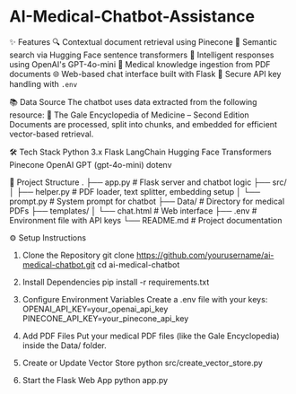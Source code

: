 # AI-Medical-Chatbot-Assistance

✨ Features
🔍 Contextual document retrieval using Pinecone
🧬 Semantic search via Hugging Face sentence transformers
🤖 Intelligent responses using OpenAI's GPT-4o-mini
📄 Medical knowledge ingestion from PDF documents
🌐 Web-based chat interface built with Flask
🔐 Secure API key handling with `.env`


📚 Data Source
The chatbot uses data extracted from the following resource:
📘 The Gale Encyclopedia of Medicine – Second Edition
Documents are processed, split into chunks, and embedded for efficient vector-based retrieval.


🛠️ Tech Stack
Python 3.x
Flask
LangChain
Hugging Face Transformers
Pinecone
OpenAI GPT (gpt-4o-mini)
dotenv


📁 Project Structure
.
├── app.py                     # Flask server and chatbot logic
├── src/
│   ├── helper.py              # PDF loader, text splitter, embedding setup
│   └── prompt.py              # System prompt for chatbot
├── Data/                      # Directory for medical PDFs
├── templates/
│   └── chat.html              # Web interface
├── .env                       # Environment file with API keys
└── README.md                  # Project documentation


⚙️ Setup Instructions
1. Clone the Repository
   git clone https://github.com/yourusername/ai-medical-chatbot.git
   cd ai-medical-chatbot

2. Install Dependencies
   pip install -r requirements.txt

3. Configure Environment Variables
   Create a .env file with your keys:
   OPENAI_API_KEY=your_openai_api_key
   PINECONE_API_KEY=your_pinecone_api_key

4. Add PDF Files
   Put your medical PDF files (like the Gale Encyclopedia) inside the Data/ folder.

5. Create or Update Vector Store
   python src/create_vector_store.py

6. Start the Flask Web App
   python app.py
   
